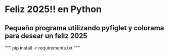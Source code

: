 # Feliz 2025!! en Python
## Pequeño programa utilizando pyfiglet y colorama para desear un feliz 2025


""" 
pip install -r requirements.txt
"""
